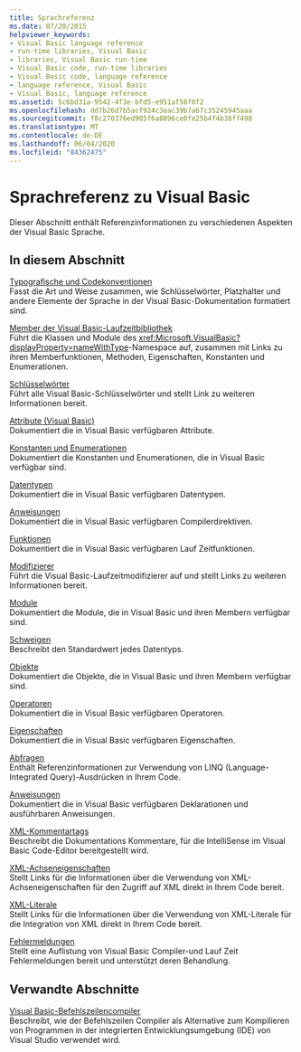```yaml
---
title: Sprachreferenz
ms.date: 07/20/2015
helpviewer_keywords:
- Visual Basic language reference
- run-time libraries, Visual Basic
- libraries, Visual Basic run-time
- Visual Basic code, run-time libraries
- Visual Basic code, language reference
- language reference, Visual Basic
- Visual Basic, language reference
ms.assetid: 5c6bd31a-9542-4f3e-bfd5-e951af58f0f2
ms.openlocfilehash: dd7b26d7b5acf924c3eac39b7a67c35245945aaa
ms.sourcegitcommit: f8c270376ed905f6a8896ce0fe25b4f4b38ff498
ms.translationtype: MT
ms.contentlocale: de-DE
ms.lasthandoff: 06/04/2020
ms.locfileid: "84362475"
---
```

# <a name="visual-basic-language-reference"></a>Sprachreferenz zu Visual Basic

Dieser Abschnitt enthält Referenzinformationen zu verschiedenen Aspekten der Visual Basic Sprache.  
  
## <a name="in-this-section"></a>In diesem Abschnitt  

 [Typografische und Codekonventionen](typographic-and-code-conventions.md)  
 Fasst die Art und Weise zusammen, wie Schlüsselwörter, Platzhalter und andere Elemente der Sprache in der Visual Basic-Dokumentation formatiert sind.  
  
 [Member der Visual Basic-Laufzeitbibliothek](runtime-library-members.md)  
 Führt die Klassen und Module des <xref:Microsoft.VisualBasic?displayProperty=nameWithType>-Namespace auf, zusammen mit Links zu ihren Memberfunktionen, Methoden, Eigenschaften, Konstanten und Enumerationen.  
  
 [Schlüsselwörter](keywords/index.md)  
 Führt alle Visual Basic-Schlüsselwörter und stellt Link zu weiteren Informationen bereit.  
  
 [Attribute (Visual Basic)](attributes.md)  
 Dokumentiert die in Visual Basic verfügbaren Attribute.  
  
 [Konstanten und Enumerationen](constants-and-enumerations.md)  
 Dokumentiert die Konstanten und Enumerationen, die in Visual Basic verfügbar sind.  
  
 [Datentypen](data-types/index.md)  
 Dokumentiert die in Visual Basic verfügbaren Datentypen.  
  
 [Anweisungen](directives/index.md)  
 Dokumentiert die in Visual Basic verfügbaren Compilerdirektiven.  
  
 [Funktionen](functions/index.md)  
 Dokumentiert die in Visual Basic verfügbaren Lauf Zeitfunktionen.  
  
 [Modifizierer](modifiers/index.md)  
 Führt die Visual Basic-Laufzeitmodifizierer auf und stellt Links zu weiteren Informationen bereit.  
  
 [Module](modules.md)  
 Dokumentiert die Module, die in Visual Basic und ihren Membern verfügbar sind.  
  
 [Schweigen](nothing.md)  
 Beschreibt den Standardwert jedes Datentyps.  
  
 [Objekte](objects/index.md)  
 Dokumentiert die Objekte, die in Visual Basic und ihren Membern verfügbar sind.  
  
 [Operatoren](operators/index.md)  
 Dokumentiert die in Visual Basic verfügbaren Operatoren.  
  
 [Eigenschaften](properties.md)  
 Dokumentiert die in Visual Basic verfügbaren Eigenschaften.  
  
 [Abfragen](queries/index.md)  
 Enthält Referenzinformationen zur Verwendung von LINQ (Language-Integrated Query)-Ausdrücken in Ihrem Code.  
  
 [Anweisungen](statements/index.md)  
 Dokumentiert die in Visual Basic verfügbaren Deklarationen und ausführbaren Anweisungen.  
  
 [XML-Kommentartags](xmldoc/index.md)  
 Beschreibt die Dokumentations Kommentare, für die IntelliSense im Visual Basic Code-Editor bereitgestellt wird.  
  
 [XML-Achseneigenschaften](xml-axis/index.md)  
 Stellt Links für die Informationen über die Verwendung von XML-Achseneigenschaften für den Zugriff auf XML direkt in Ihrem Code bereit.  
  
 [XML-Literale](xml-literals/index.md)  
 Stellt Links für die Informationen über die Verwendung von XML-Literale für die Integration von XML direkt in Ihrem Code bereit.  
  
 [Fehlermeldungen](error-messages/index.md)  
 Stellt eine Auflistung von Visual Basic Compiler-und Lauf Zeit Fehlermeldungen bereit und unterstützt deren Behandlung.  
  
## <a name="related-sections"></a>Verwandte Abschnitte  

 [Visual Basic-Befehlszeilencompiler](../reference/command-line-compiler/index.md)  
 Beschreibt, wie der Befehlszeilen Compiler als Alternative zum Kompilieren von Programmen in der integrierten Entwicklungsumgebung (IDE) von Visual Studio verwendet wird.
